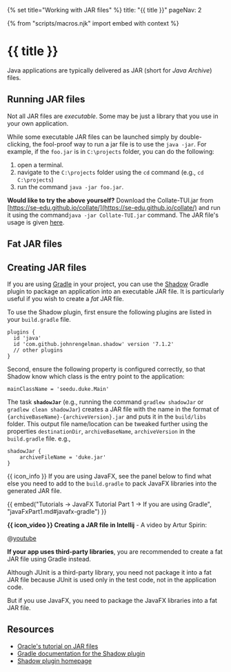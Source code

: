{% set title="Working with JAR files" %}
<frontmatter>
  title: "{{ title }}"
  pageNav: 2
</frontmatter>

{% from "scripts/macros.njk" import embed with context %}

# {{ title }}

<div class="lead">

Java applications are typically delivered as JAR (short for _Java Archive_) files.
</div>

<!-- ==================================================================================================== -->

## Running JAR files

Not all JAR files are _executable_. Some may be just a library that you use in your own application.

While some executable JAR files can be launched simply by double-clicking, the fool-proof way to run a jar file is to
use the `java -jar`. For example, if the `foo.jar` is in `C:\projects` folder, you can do the following:

1. open a terminal.
1. navigate to the `C:\projects` folder using the `cd` command (e.g., `cd C:\projects`)
1. run the command `java -jar foo.jar`.

**Would like to try the above yourself?** Download the Collate-TUI.jar from [https://se-edu.github.io/collate/](https://se-edu.github.io/collate/) and run it using the command`java -jar Collate-TUI.jar` command. The JAR file's usage is given [here](https://se-education.org/collate/docs/User-Guide.html#using-the-text-ui).

<!-- ==================================================================================================== -->

## Fat JAR files

<include src="jar-fatJar-fragment.md" />

<!-- ==================================================================================================== -->

## Creating JAR files

<tabs>
<tab header="With Gradle">

If you are using [Gradle](gradle.html) in your project, you can use the [Shadow](https://imperceptiblethoughts.com/shadow/) Gradle plugin to package an application into an executable JAR file. It is particularly useful if you wish to create a _fat_ JAR file.

To use the Shadow plugin, first ensure the following plugins are listed in your `build.gradle` file.

```groovy{heading="build.gradle"}
plugins {
  id 'java'
  id 'com.github.johnrengelman.shadow' version '7.1.2'
  // other plugins
}
```
Second, ensure the following property is configured correctly, so that Shadow know which class is the entry point to the application:
```groovy{heading="build.gradle"}
mainClassName = 'seedu.duke.Main'
```

The task **`shadowJar`** (e.g., running the command `gradlew shadowJar` or `gradlew clean shadowJar`) creates a JAR file with the name in the format of `{archiveBaseName}-{archiveVersion}.jar` and puts it in the `build/libs` folder. This output file name/location can be tweaked further using the properties `destinationDir`, `archiveBaseName`, `archiveVersion` in the `build.gradle` file. e.g.,

```groovy{heading="build.gradle"}
shadowJar {
    archiveFileName = 'duke.jar'
}
```


{{ icon_info }} If you are using JavaFX, see the panel below to find what else you need to add to the `build.gradle` to pack JavaFX libraries into the generated JAR file.

{{ embed("Tutorials → JavaFX Tutorial Part 1 → If you are using Gradle", "javaFxPart1.md#javafx-gradle") }}

</tab>
<tab header="With Intellij IDEA">

**{{ icon_video }} Creating a JAR file in Intellij** - A video by Artur Spirin:

@[youtube](3Xo6zSBgdgk)

**If your app uses third-party libraries**, you are recommended to create a fat JAR file using Gradle instead.

<box type="info" seamless>

Although JUnit is a third-party library, you need not package it into a fat JAR file because JUnit is used only in the test code, not in the application code.

But if you use JavaFX, you need to package the JavaFX libraries into a fat JAR file.
</box>
</tab>
</tabs>

<!-- ==================================================================================================== -->
## Resources

* [Oracle's tutorial on JAR files](https://docs.oracle.com/javase/tutorial/deployment/jar/basicsindex.html)
* [Gradle documentation for the Shadow plugin](https://plugins.gradle.org/plugin/com.github.johnrengelman.shadow)
* [Shadow plugin homepage](https://imperceptiblethoughts.com/shadow/introduction/)
